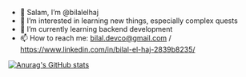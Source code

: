- 👋 Salam, I’m @bilalelhaj
- 👀 I’m interested in learning new things, especially complex quests
- 🌱 I’m currently learning backend development
- 📫 How to reach me: bilal.devco@gmail.com / https://www.linkedin.com/in/bilal-el-haj-2839b8235/

[![Anurag's GitHub stats](https://github-readme-stats.vercel.app/api?username=bilalelhaj)](https://github.com/anuraghazra/github-readme-stats)

<!---
bilalelhaj/bilalelhaj is a ✨ special ✨ repository because its `README.md` (this file) appears on your GitHub profile.
You can click the Preview link to take a look at your changes.
--->
